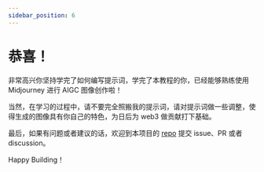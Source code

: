 ```yaml
---
sidebar_position: 6
---
```


# 恭喜！

非常高兴你坚持学完了如何编写提示词，学完了本教程的你，已经能够熟练使用 Midjourney 进行 AIGC 图像创作啦！

当然，在学习的过程中，请不要完全照搬我的提示词，请对提示词做一些调整，使得生成的图像具有你自己的特色，为日后为 web3 做贡献打下基础。

最后，如果有问题或者建议的话，欢迎到本项目的 [repo](https://github.com/iCatGame/tutorial) 提交 issue、PR 或者 discussion。

Happy Building！